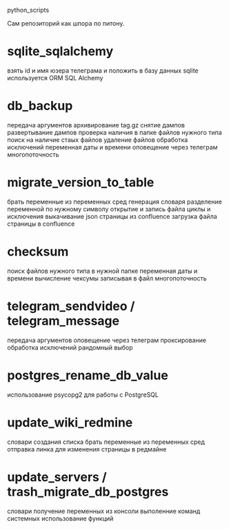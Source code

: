 python_scripts

Сам репозиторий как шпора по питону.
# sqlite_sqlalchemy
взять id и имя юзера телеграма и положить в базу данных sqlite
используется ORM SQL Alchemy

# db_backup
передача аргументов
архивирование tag.gz
снятие дампов
развертывание дампов
проверка наличия в папке файлов нужного типа
поиск на наличие стаых файлов
удаление файлов
обработка исключений
переменная даты и времени
оповещение через телеграм
многопоточность

# migrate_version_to_table
брать переменные из переменных сред
генерация словаря
разделение переменной по нужному символу
открытие и запись файла
циклы и исключения
выкачивание json страницы из confluence
загрузка файла страницы в confluence

# checksum
поиск файлов нужного типа в нужной папке
переменная даты и времени
вычисление чексумы записывая в файл
многопоточность

# telegram_sendvideo / telegram_message
передача аргументов
оповещение через телеграм
проксирование
обработка исключений
рандомный выбор

# postgres_rename_db_value
использование psycopg2 для работы с PostgreSQL

# update_wiki_redmine
словари
создания списка
брать переменные из переменных сред
отправка линка для изменения страницы в редмайне

# update_servers / trash_migrate_db_postgres
словари
получение переменных из консоли
выполенние команд системных
использование функций
